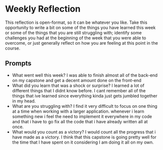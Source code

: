# Weekly Reflection
This reflection is open-format, so it can be whatever you like. Take this opportunity to write a bit on some of the things you have learned this week or some of the things that you are still struggling with; identify some challenges you had at the beginning of the week that you were able to overcome, or just generally reflect on how you are feeling at this point in the course.

## Prompts
- What went well this week?
I was able to finish almost all of the back-end on my capstone and get a decent amount done on the front-end
- What did you learn that was a shock or surprise?
I learned a lot of different things that I didnt know before. I cant remember all of the things that ive learned since everything kinda just gets jumbled together in my head.
- What are you struggling with?
I find it very difficult to focus on one thing at a time when working with a larger application. whenever i learn something new i feel the need to implement it everywhere in my code and that i have to go fix all the code that i have already written all at once.
- What would you count as a victory?
I would count all the progress that i have made as a victory. I think that this capstone is going pretty well for the time that I have spent on it considering I am doing it all on my own.
